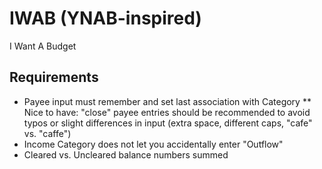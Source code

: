 # IWAB (YNAB-inspired)
I Want A Budget

## Requirements

* Payee input must remember and set last association with Category
** Nice to have: "close" payee entries should be recommended to avoid typos or slight differences in input (extra space, different caps, "cafe" vs. "caffe")
* Income Category does not let you accidentally enter "Outflow"
* Cleared vs. Uncleared balance numbers summed